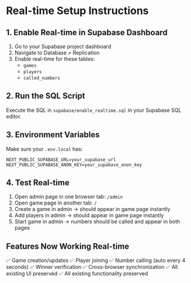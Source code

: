 # Real-time Setup Instructions

## 1. Enable Real-time in Supabase Dashboard

1. Go to your Supabase project dashboard
2. Navigate to Database > Replication
3. Enable real-time for these tables:
   - `games`
   - `players` 
   - `called_numbers`

## 2. Run the SQL Script

Execute the SQL in `supabase/enable_realtime.sql` in your Supabase SQL editor.

## 3. Environment Variables

Make sure your `.env.local` has:
```
NEXT_PUBLIC_SUPABASE_URL=your_supabase_url
NEXT_PUBLIC_SUPABASE_ANON_KEY=your_supabase_anon_key
```

## 4. Test Real-time

1. Open admin page in one browser tab: `/admin`
2. Open game page in another tab: `/`
3. Create a game in admin → should appear in game page instantly
4. Add players in admin → should appear in game page instantly
5. Start game in admin → numbers should be called and appear in both pages

## Features Now Working Real-time

✅ Game creation/updates
✅ Player joining
✅ Number calling (auto every 4 seconds)
✅ Winner verification
✅ Cross-browser synchronization
✅ All existing UI preserved
✅ All existing functionality preserved